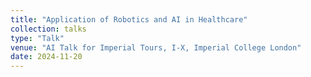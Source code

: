 ```yaml
---
title: "Application of Robotics and AI in Healthcare"
collection: talks
type: "Talk"
venue: "AI Talk for Imperial Tours, I-X, Imperial College London"
date: 2024-11-20
---
```


